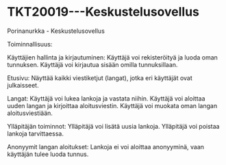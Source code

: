 # TKT20019---Keskustelusovellus

Porinanurkka - Keskustelusovellus

Toiminnallisuus:

Käyttäjien hallinta ja kirjautuminen:
Käyttäjä voi rekisteröityä ja luoda oman tunnuksen.
Käyttäjä voi kirjautua sisään omilla tunnuksillaan.

Etusivu:
Näyttää kaikki viestiketjut (langat), jotka eri käyttäjät ovat julkaisseet.

Langat:
Käyttäjä voi lukea lankoja ja vastata niihin.
Käyttäjä voi aloittaa uuden langan ja kirjoittaa aloitusviestin.
Käyttäjä voi muokata oman langan aloitusviestiään.

Ylläpitäjän toiminnot:
Ylläpitäjä voi lisätä uusia lankoja.
Ylläpitäjä voi poistaa lankoja tarvittaessa.

Anonyymit langan aloitukset:
Lankoja ei voi aloittaa anonyyminä, vaan käyttäjän tulee luoda tunnus.

 
